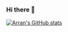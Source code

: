 ### Hi there 👋

[![Arran's GitHub stats](https://github-readme-stats.vercel.app/api?username=arranco)](https://github.com/anuraghazra/github-readme-stats)
